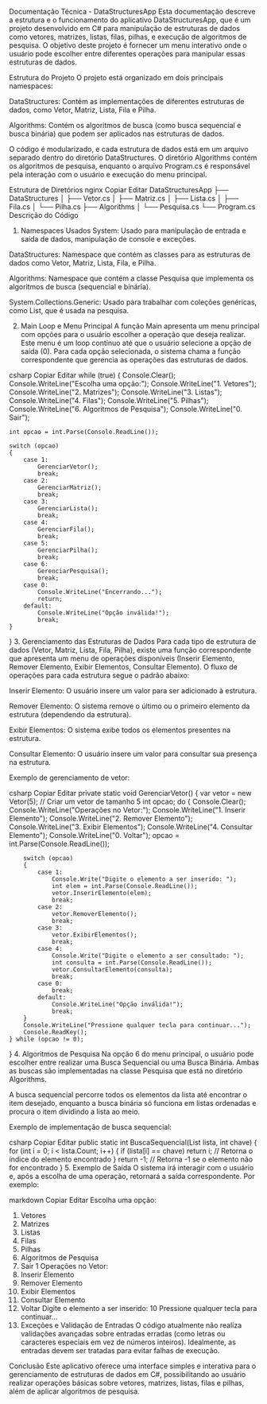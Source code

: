 Documentação Técnica - DataStructuresApp
Esta documentação descreve a estrutura e o funcionamento do aplicativo DataStructuresApp, que é um projeto desenvolvido em C# para manipulação de estruturas de dados como vetores, matrizes, listas, filas, pilhas, e execução de algoritmos de pesquisa. O objetivo deste projeto é fornecer um menu interativo onde o usuário pode escolher entre diferentes operações para manipular essas estruturas de dados.

Estrutura do Projeto
O projeto está organizado em dois principais namespaces:

DataStructures: Contém as implementações de diferentes estruturas de dados, como Vetor, Matriz, Lista, Fila e Pilha.

Algorithms: Contém os algoritmos de busca (como busca sequencial e busca binária) que podem ser aplicados nas estruturas de dados.

O código é modularizado, e cada estrutura de dados está em um arquivo separado dentro do diretório DataStructures. O diretório Algorithms contém os algoritmos de pesquisa, enquanto o arquivo Program.cs é responsável pela interação com o usuário e execução do menu principal.

Estrutura de Diretórios
nginx
Copiar
Editar
DataStructuresApp
├── DataStructures
│    ├── Vetor.cs
│    ├── Matriz.cs
│    ├── Lista.cs
│    ├── Fila.cs
│    └── Pilha.cs
├── Algorithms
│    └── Pesquisa.cs
└── Program.cs
Descrição do Código
1. Namespaces Usados
System: Usado para manipulação de entrada e saída de dados, manipulação de console e exceções.

DataStructures: Namespace que contém as classes para as estruturas de dados como Vetor, Matriz, Lista, Fila, e Pilha.

Algorithms: Namespace que contém a classe Pesquisa que implementa os algoritmos de busca (sequencial e binária).

System.Collections.Generic: Usado para trabalhar com coleções genéricas, como List<T>, que é usada na pesquisa.

2. Main Loop e Menu Principal
A função Main apresenta um menu principal com opções para o usuário escolher a operação que deseja realizar. Este menu é um loop contínuo até que o usuário selecione a opção de saída (0). Para cada opção selecionada, o sistema chama a função correspondente que gerencia as operações das estruturas de dados.

csharp
Copiar
Editar
while (true)
{
    Console.Clear();
    Console.WriteLine("Escolha uma opção:");
    Console.WriteLine("1. Vetores");
    Console.WriteLine("2. Matrizes");
    Console.WriteLine("3. Listas");
    Console.WriteLine("4. Filas");
    Console.WriteLine("5. Pilhas");
    Console.WriteLine("6. Algoritmos de Pesquisa");
    Console.WriteLine("0. Sair");

    int opcao = int.Parse(Console.ReadLine());

    switch (opcao)
    {
        case 1:
            GerenciarVetor();
            break;
        case 2:
            GerenciarMatriz();
            break;
        case 3:
            GerenciarLista();
            break;
        case 4:
            GerenciarFila();
            break;
        case 5:
            GerenciarPilha();
            break;
        case 6:
            GerenciarPesquisa();
            break;
        case 0:
            Console.WriteLine("Encerrando...");
            return;
        default:
            Console.WriteLine("Opção inválida!");
            break;
    }
}
3. Gerenciamento das Estruturas de Dados
Para cada tipo de estrutura de dados (Vetor, Matriz, Lista, Fila, Pilha), existe uma função correspondente que apresenta um menu de operações disponíveis (Inserir Elemento, Remover Elemento, Exibir Elementos, Consultar Elemento). O fluxo de operações para cada estrutura segue o padrão abaixo:

Inserir Elemento: O usuário insere um valor para ser adicionado à estrutura.

Remover Elemento: O sistema remove o último ou o primeiro elemento da estrutura (dependendo da estrutura).

Exibir Elementos: O sistema exibe todos os elementos presentes na estrutura.

Consultar Elemento: O usuário insere um valor para consultar sua presença na estrutura.

Exemplo de gerenciamento de vetor:

csharp
Copiar
Editar
private static void GerenciarVetor()
{
    var vetor = new Vetor(5); // Criar um vetor de tamanho 5
    int opcao;
    do
    {
        Console.Clear();
        Console.WriteLine("Operações no Vetor:");
        Console.WriteLine("1. Inserir Elemento");
        Console.WriteLine("2. Remover Elemento");
        Console.WriteLine("3. Exibir Elementos");
        Console.WriteLine("4. Consultar Elemento");
        Console.WriteLine("0. Voltar");
        opcao = int.Parse(Console.ReadLine());

        switch (opcao)
        {
            case 1:
                Console.Write("Digite o elemento a ser inserido: ");
                int elem = int.Parse(Console.ReadLine());
                vetor.InserirElemento(elem);
                break;
            case 2:
                vetor.RemoverElemento();
                break;
            case 3:
                vetor.ExibirElementos();
                break;
            case 4:
                Console.Write("Digite o elemento a ser consultado: ");
                int consulta = int.Parse(Console.ReadLine());
                vetor.ConsultarElemento(consulta);
                break;
            case 0:
                break;
            default:
                Console.WriteLine("Opção inválida!");
                break;
        }
        Console.WriteLine("Pressione qualquer tecla para continuar...");
        Console.ReadKey();
    } while (opcao != 0);
}
4. Algoritmos de Pesquisa
Na opção 6 do menu principal, o usuário pode escolher entre realizar uma Busca Sequencial ou uma Busca Binária. Ambas as buscas são implementadas na classe Pesquisa que está no diretório Algorithms.

A busca sequencial percorre todos os elementos da lista até encontrar o item desejado, enquanto a busca binária só funciona em listas ordenadas e procura o item dividindo a lista ao meio.

Exemplo de implementação de busca sequencial:

csharp
Copiar
Editar
public static int BuscaSequencial(List<int> lista, int chave)
{
    for (int i = 0; i < lista.Count; i++)
    {
        if (lista[i] == chave)
            return i; // Retorna o índice do elemento encontrado
    }
    return -1; // Retorna -1 se o elemento não for encontrado
}
5. Exemplo de Saída
O sistema irá interagir com o usuário e, após a escolha de uma operação, retornará a saída correspondente. Por exemplo:

markdown
Copiar
Editar
Escolha uma opção:
1. Vetores
2. Matrizes
3. Listas
4. Filas
5. Pilhas
6. Algoritmos de Pesquisa
0. Sair
1
Operações no Vetor:
1. Inserir Elemento
2. Remover Elemento
3. Exibir Elementos
4. Consultar Elemento
0. Voltar
Digite o elemento a ser inserido: 10
Pressione qualquer tecla para continuar...
6. Exceções e Validação de Entradas
O código atualmente não realiza validações avançadas sobre entradas erradas (como letras ou caracteres especiais em vez de números inteiros). Idealmente, as entradas devem ser tratadas para evitar falhas de execução.

Conclusão
Este aplicativo oferece uma interface simples e interativa para o gerenciamento de estruturas de dados em C#, possibilitando ao usuário realizar operações básicas sobre vetores, matrizes, listas, filas e pilhas, além de aplicar algoritmos de pesquisa.
